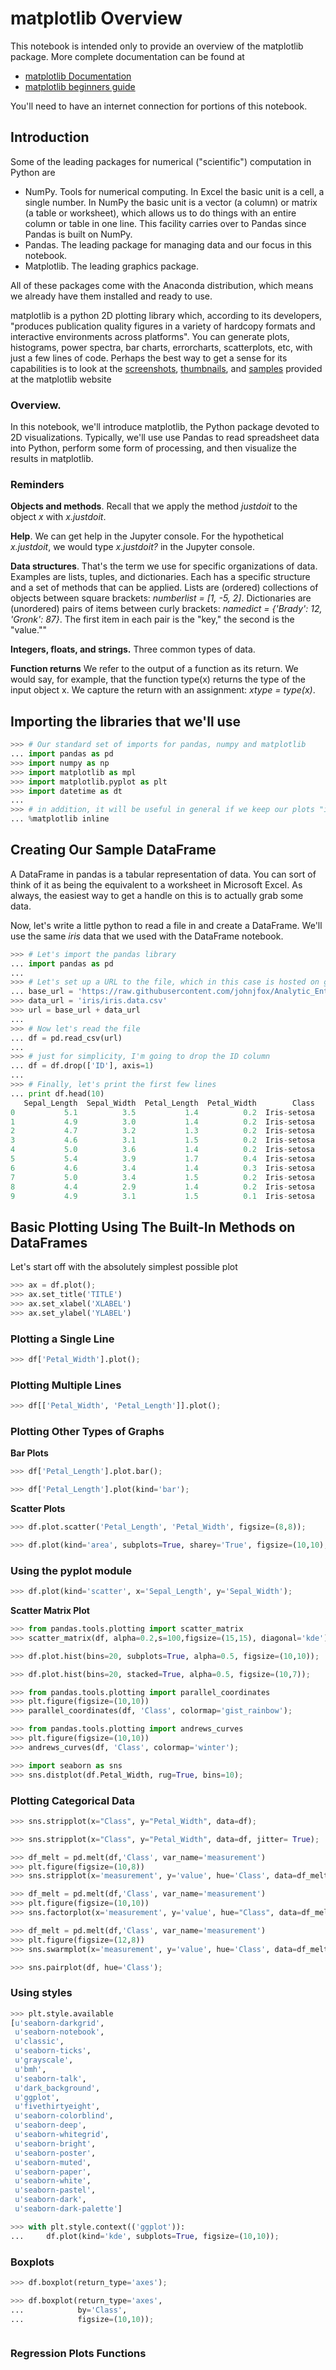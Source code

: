 # matplotlib Overview

<div class="alert alert-info">
This notebook is intended only to provide an overview of the matplotlib package. More complete documentation can be found at
<ul>
<li><a href="http://matplotlib.org/contents.html">matplotlib Documentation</a></li>
<li><a href="http://matplotlib.org/users/beginner.html">matplotlib beginners guide</a></li>
</ul>
</div>

<div class="alert alert-danger">
You'll need to have an internet connection for portions of this notebook.
</div>

## Introduction

Some of the leading packages for numerical ("scientific") computation in Python are

* NumPy. Tools for numerical computing. In Excel the basic unit is a cell, a single number. In NumPy the basic unit is a vector (a column) or matrix (a table or worksheet), which allows us to do things with an entire column or table in one line. This facility carries over to Pandas since Pandas is built on NumPy.
* Pandas. The leading package for managing data and our focus in this notebook.
* Matplotlib. The leading graphics package.

All of these packages come with the Anaconda distribution, which means we already have them installed and ready to use.

matplotlib is a python 2D plotting library which, according to its developers, "produces publication quality figures in a variety of hardcopy formats and interactive environments across platforms". You can generate plots, histograms, power spectra, bar charts, errorcharts, scatterplots, etc, with just a few lines of code. Perhaps the best way to get a sense for its capabilities is to look at the [screenshots](http://matplotlib.org/users/screenshots.html), [thumbnails](http://matplotlib.org/gallery.html), and [samples](http://matplotlib.org/examples/index.html) provided at the matplotlib website

### Overview. 
In this notebook, we'll introduce matplotlib, the Python package devoted to 2D visualizations. Typically, we'll use use Pandas to read spreadsheet data into Python, perform some form of processing, and then visualize the results in matplotlib.

### Reminders

**Objects and methods**. Recall that we apply the method *justdoit* to the object *x* with *x.justdoit*.

**Help**. We can get help in the Jupyter console. For the hypothetical *x.justdoit*, we would type 
*x.justdoit?* in the Jupyter console.

**Data structures**. That's the term we use for specific organizations of data. Examples are lists, tuples, and dictionaries. Each has a specific structure and a set of methods that can be applied. Lists are (ordered) collections of objects between square brackets: *numberlist = [1, -5, 2]*. Dictionaries are (unordered) pairs of items between curly brackets: *namedict = {'Brady': 12, 'Gronk': 87}*. The first item in each pair is the "key," the second is the "value.""

**Integers, floats, and strings.** Three common types of data.

**Function returns** We refer to the output of a function as its return. We would say, for example, that the function type(x) returns the type of the input object x. We capture the return with an assignment: *xtype = type(x)*.

## Importing the libraries that we'll use

```python
>>> # Our standard set of imports for pandas, numpy and matplotlib
... import pandas as pd
>>> import numpy as np
>>> import matplotlib as mpl
>>> import matplotlib.pyplot as plt
>>> import datetime as dt
...
>>> # in addition, it will be useful in general if we keep our plots "inline" within the notebook
... %matplotlib inline
```

## Creating Our Sample DataFrame

A DataFrame in pandas is a tabular representation of data. You can sort of think of it as being the equivalent to a worksheet in Microsoft Excel. As always, the easiest way to get a handle on this is to actually grab some data.

Now, let's write a little python to read a file in and create a DataFrame. We'll use the same *iris* data that we used with the DataFrame notebook.

```python
>>> # Let's import the pandas library
... import pandas as pd
...
>>> # Let's set up a URL to the file, which in this case is hosted on github
... base_url = 'https://raw.githubusercontent.com/johnjfox/Analytic_Enterprise/master/data/'
>>> data_url = 'iris/iris.data.csv'
>>> url = base_url + data_url
...
>>> # Now let's read the file
... df = pd.read_csv(url)
...
>>> # just for simplicity, I'm going to drop the ID column
... df = df.drop(['ID'], axis=1)
...
>>> # Finally, let's print the first few lines
... print df.head(10)
   Sepal_Length  Sepal_Width  Petal_Length  Petal_Width        Class
0           5.1          3.5           1.4          0.2  Iris-setosa
1           4.9          3.0           1.4          0.2  Iris-setosa
2           4.7          3.2           1.3          0.2  Iris-setosa
3           4.6          3.1           1.5          0.2  Iris-setosa
4           5.0          3.6           1.4          0.2  Iris-setosa
5           5.4          3.9           1.7          0.4  Iris-setosa
6           4.6          3.4           1.4          0.3  Iris-setosa
7           5.0          3.4           1.5          0.2  Iris-setosa
8           4.4          2.9           1.4          0.2  Iris-setosa
9           4.9          3.1           1.5          0.1  Iris-setosa
```

## Basic Plotting Using The Built-In Methods on DataFrames

Let's start off with the absolutely simplest possible plot

```python
>>> ax = df.plot();
>>> ax.set_title('TITLE')
>>> ax.set_xlabel('XLABEL')
>>> ax.set_ylabel('YLABEL')
```

### Plotting a Single Line

```python
>>> df['Petal_Width'].plot();
```

### Plotting Multiple Lines

```python
>>> df[['Petal_Width', 'Petal_Length']].plot();
```

### Plotting Other Types of Graphs

**Bar Plots**

```python
>>> df['Petal_Length'].plot.bar();
```

```python
>>> df['Petal_Length'].plot(kind='bar');
```

**Scatter Plots**

```python
>>> df.plot.scatter('Petal_Length', 'Petal_Width', figsize=(8,8));
```

```python
>>> df.plot(kind='area', subplots=True, sharey='True', figsize=(10,10), xlim=(0,80));
```

### Using the pyplot module

```python
>>> df.plot(kind='scatter', x='Sepal_Length', y='Sepal_Width');
```

**Scatter Matrix Plot**

```python
>>> from pandas.tools.plotting import scatter_matrix
>>> scatter_matrix(df, alpha=0.2,s=100,figsize=(15,15), diagonal='kde');
```

```python
>>> df.plot.hist(bins=20, subplots=True, alpha=0.5, figsize=(10,10));
```

```python
>>> df.plot.hist(bins=20, stacked=True, alpha=0.5, figsize=(10,7));
```

```python
>>> from pandas.tools.plotting import parallel_coordinates
>>> plt.figure(figsize=(10,10))
>>> parallel_coordinates(df, 'Class', colormap='gist_rainbow');
```

```python
>>> from pandas.tools.plotting import andrews_curves
>>> plt.figure(figsize=(10,10))
>>> andrews_curves(df, 'Class', colormap='winter');
```

```python
>>> import seaborn as sns
>>> sns.distplot(df.Petal_Width, rug=True, bins=10);
```

### Plotting Categorical Data

```python
>>> sns.stripplot(x="Class", y="Petal_Width", data=df);
```

```python
>>> sns.stripplot(x="Class", y="Petal_Width", data=df, jitter= True);
```

```python
>>> df_melt = pd.melt(df,'Class', var_name='measurement')
>>> plt.figure(figsize=(10,8))
>>> sns.stripplot(x='measurement', y='value', hue='Class', data=df_melt, jitter= True);
```

```python
>>> df_melt = pd.melt(df,'Class', var_name='measurement')
>>> plt.figure(figsize=(10,10))
>>> sns.factorplot(x='measurement', y='value', hue="Class", data=df_melt, kind="bar");
```

```python
>>> df_melt = pd.melt(df,'Class', var_name='measurement')
>>> plt.figure(figsize=(12,8))
>>> sns.swarmplot(x='measurement', y='value', hue='Class', data=df_melt);
```

```python
>>> sns.pairplot(df, hue='Class');
```

### Using styles

```python
>>> plt.style.available
[u'seaborn-darkgrid',
 u'seaborn-notebook',
 u'classic',
 u'seaborn-ticks',
 u'grayscale',
 u'bmh',
 u'seaborn-talk',
 u'dark_background',
 u'ggplot',
 u'fivethirtyeight',
 u'seaborn-colorblind',
 u'seaborn-deep',
 u'seaborn-whitegrid',
 u'seaborn-bright',
 u'seaborn-poster',
 u'seaborn-muted',
 u'seaborn-paper',
 u'seaborn-white',
 u'seaborn-pastel',
 u'seaborn-dark',
 u'seaborn-dark-palette']
```

```python
>>> with plt.style.context(('ggplot')):
...     df.plot(kind='kde', subplots=True, figsize=(10,10));
```

### Boxplots

```python
>>> df.boxplot(return_type='axes');
```

```python
>>> df.boxplot(return_type='axes',
...            by='Class',
...            figsize=(10,10));
```

```python

```

### Regression Plots Functions

```python

```
